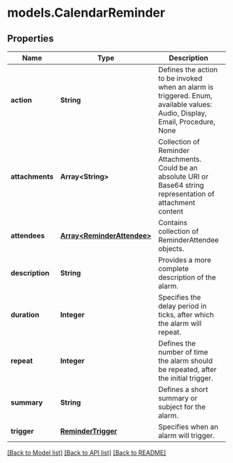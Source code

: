 # models.CalendarReminder
## Properties
Name | Type | Description | Notes
------------ | ------------- | ------------- | -------------
**action** | **String** | Defines the action to be invoked when an alarm is triggered. Enum, available values: Audio, Display, Email, Procedure, None | 
**attachments** | **Array&lt;String&gt;** | Collection of Reminder Attachments. Could be an absolute URI or Base64 string representation of attachment content              | [optional] 
**attendees** | [**Array&lt;ReminderAttendee&gt;**](ReminderAttendee.md) | Contains collection of ReminderAttendee objects.              | [optional] 
**description** | **String** | Provides a more complete description of the alarm. | [optional] 
**duration** | **Integer** | Specifies the delay period in ticks, after which the alarm will repeat.              | [optional] 
**repeat** | **Integer** | Defines the number of time the alarm should be repeated, after the initial trigger.              | 
**summary** | **String** | Defines a short summary or subject for the alarm. | [optional] 
**trigger** | [**ReminderTrigger**](ReminderTrigger.md) | Specifies when an alarm will trigger. | [optional] 



[[Back to Model list]](README.md#documentation-for-models) [[Back to API list]](README.md#documentation-for-api-endpoints) [[Back to README]](README.md)


